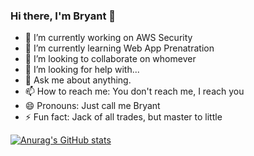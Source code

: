 ### Hi there, I'm Bryant 👋

<!--
**BlueHatBryant/BlueHatBryant** is a ✨ _special_ ✨ repository because its `README.md` (this file) appears on your GitHub profile.

Here are some ideas to get you started:
-->
- 🔭 I’m currently working on AWS Security
- 🌱 I’m currently learning Web App Prenatration 
- 👯 I’m looking to collaborate on whomever
- 🤔 I’m looking for help with...
- 💬 Ask me about anything.
- 📫 How to reach me: You don't reach me, I reach you
- 😄 Pronouns: Just call me Bryant
- ⚡ Fun fact: Jack of all trades, but master to little



[![Anurag's GitHub stats](https://github-readme-stats.vercel.app/api?username=bluehatbryant)](https://github.com/anuraghazra/github-readme-stats)

<!--
[![Top Langs](https://github-readme-stats.vercel.app/api/top-langs/?username=bluehatbryant)](https://github.com/anuraghazra/github-readme-stats) 

[![willianrod's wakatime stats](https://github-readme-stats.vercel.app/api/wakatime?username=bluehatbryant)](https://github.com/anuraghazra/github-readme-stats)

-->
